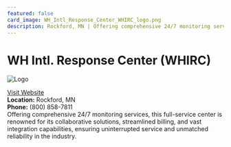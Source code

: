 ```yaml
---
featured: false
card_image: WH_Intl_Response_Center_WHIRC_logo.png
description: Rockford, MN | Offering comprehensive 24/7 monitoring services, this full-service center is renowned for its collaborative solutions, streamlined billing, and vast integration capabilities, ensuring uninterrupted service and unmatched reliability in the industry.
---
```


# WH Intl. Response Center (WHIRC)
<img src="WH_Intl_Response_Center_WHIRC_logo.png" alt="Logo" style="max-width: 200px; height: auto;">

<a href="https://www.whirc.com">Visit Website</a>  
**Location:** Rockford, MN  
**Phone:** (800) 858-7811 <br>
Offering comprehensive 24/7 monitoring services, this full-service center is renowned for its collaborative solutions, streamlined billing, and vast integration capabilities, ensuring uninterrupted service and unmatched reliability in the industry.
